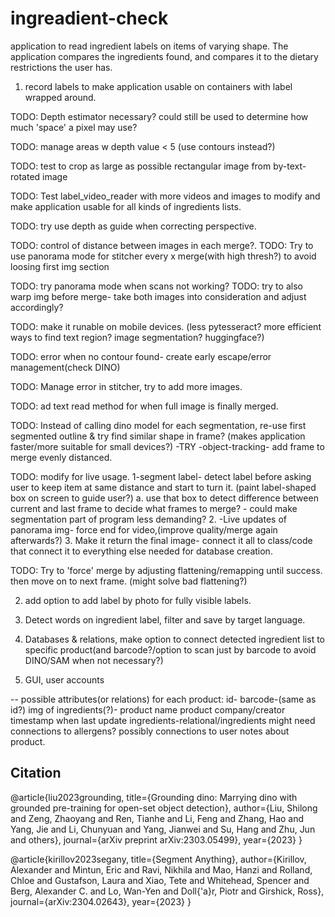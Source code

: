# ingreadient-check
application to read ingredient labels on items of varying shape.
The application compares the ingredients found, and compares it
to the dietary restrictions the user has.

1) record labels to make application usable on containers with label wrapped around.

TODO: Depth estimator necessary? could still be used to determine how much 'space' a pixel may use?

TODO: manage areas w depth value < 5 (use contours instead?)

TODO: test to crop as large as possible rectangular image from by-text-rotated image
 
TODO: Test label_video_reader with more videos and images to modify and make application
      usable for all kinds of ingredients lists.

TODO: try use depth as guide when correcting perspective.

TODO: control of distance between images in each merge?.
TODO: Try to use panorama mode for stitcher every x
      merge(with high thresh?) to avoid loosing first img section

TODO: try panorama mode when scans not working?
TODO: try to also warp img before merge- 
      take both images into consideration and adjust accordingly?

TODO: make it runable on mobile devices.
      (less pytesseract? more efficient ways to find text region? image segmentation? huggingface?)

TODO: error when no contour found- create early escape/error management(check DINO)

TODO: Manage error in stitcher, try to add more images.

TODO: ad text read method for when full image is finally merged.

TODO: Instead of calling dino model for each segmentation, re-use first segmented outline & try
      find similar shape in frame? (makes application faster/more suitable for small devices?)
      -TRY -object-tracking- add frame to merge evenly distanced.

TODO: modify for live usage.
      1-segment label- detect label before asking user to keep item at same distance
      and start to turn it. (paint label-shaped box on screen to guide user?)
            a. use that box to detect difference between current and last frame to decide
               what frames to merge? - could make segmentation part of program less demanding?
      2. -Live updates of panorama img- force end for video,(improve quality/merge again afterwards?)
      3. Make it return the final image- connect it all to class/code that connect it to everything else
         needed for database creation.

TODO:  Try to 'force' merge by adjusting flattening/remapping until success.
       then move on to next frame. (might solve bad flattening?)

2) add option to add label by photo for fully visible labels.

3) Detect words on ingredient label, filter and save by target language.

4) Databases & relations, make option to connect detected ingredient list to specific product(and barcode?/option to scan just by barcode to avoid DINO/SAM when not necessary?)

5) GUI, user accounts

-- possible attributes(or relations) for each product:
   id-
   barcode-(same as id?)
   img of ingredients(?)-
   product name
   product company/creator
   timestamp when last update
   ingredients-relational/ingredients might need connections to allergens?
   possibly connections to user notes about product.

## Citation
@article{liu2023grounding,
  title={Grounding dino: Marrying dino with grounded pre-training for open-set object detection},
  author={Liu, Shilong and Zeng, Zhaoyang and Ren, Tianhe and Li, Feng and Zhang, Hao and Yang, Jie and Li, Chunyuan and Yang, Jianwei and Su, Hang and Zhu, Jun and others},
  journal={arXiv preprint arXiv:2303.05499},
  year={2023}
}

@article{kirillov2023segany,
  title={Segment Anything},
  author={Kirillov, Alexander and Mintun, Eric and Ravi, Nikhila and Mao, Hanzi and Rolland, Chloe and Gustafson, Laura and Xiao, Tete and Whitehead, Spencer and Berg, Alexander C. and Lo, Wan-Yen and Doll{\'a}r, Piotr and Girshick, Ross},
  journal={arXiv:2304.02643},
  year={2023}
}
